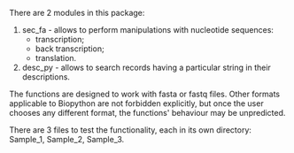There are 2 modules in this package:
1. sec_fa - allows to perform manipulations with nucleotide sequences:
   - transcription;
   - back transcription;
   - translation.
2. desc_py - allows to search records having a particular string in their descriptions.

The functions are designed to work with fasta or fastq files. Other formats applicable to Biopython are not forbidden explicitly, but once the user chooses any different format, the functions' behaviour may be unpredicted.

There are 3 files to test the functionality, each in its own directory: Sample_1, Sample_2, Sample_3.
